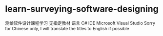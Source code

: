 # learn-surveying-software-designing
测绘软件设计课程学习 无指定教材
语言 C#
IDE Microsoft Visual Studio
Sorry for Chinese only, I will translate the titles to English if possible
